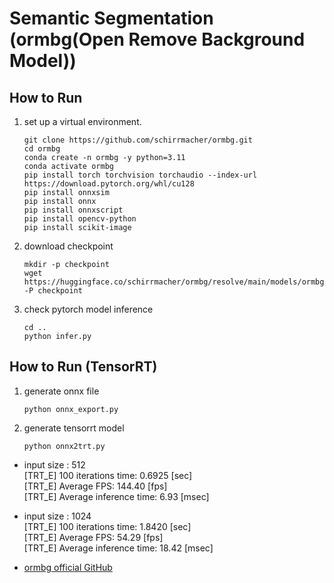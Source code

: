 # Semantic Segmentation (ormbg(Open Remove Background Model))

## How to Run

1. set up a virtual environment.
    ```
    git clone https://github.com/schirrmacher/ormbg.git
    cd ormbg
    conda create -n ormbg -y python=3.11
    conda activate ormbg
    pip install torch torchvision torchaudio --index-url https://download.pytorch.org/whl/cu128
    pip install onnxsim
    pip install onnx
    pip install onnxscript
    pip install opencv-python
    pip install scikit-image
    ```

2. download checkpoint
    ```
    mkdir -p checkpoint
    wget https://huggingface.co/schirrmacher/ormbg/resolve/main/models/ormbg.pth -P checkpoint
    ```

3. check pytorch model inference
    ```
    cd ..
    python infer.py
    ```

## How to Run (TensorRT)

1. generate onnx file
    ```
    python onnx_export.py
    ```

2. generate tensorrt model
    ```
    python onnx2trt.py
    ```
- input size : 512   
    [TRT_E] 100 iterations time: 0.6925 [sec]   
    [TRT_E] Average FPS: 144.40 [fps]   
    [TRT_E] Average inference time: 6.93 [msec]   
- input size : 1024   
    [TRT_E] 100 iterations time: 1.8420 [sec]   
    [TRT_E] Average FPS: 54.29 [fps]   
    [TRT_E] Average inference time: 18.42 [msec]   

- [ormbg official GitHub](https://github.com/schirrmacher/ormbg)

